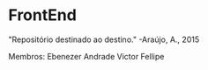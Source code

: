 # FrontEnd
"Repositório destinado ao destino." -Araújo, A., 2015

Membros:
Ebenezer Andrade
Victor Fellipe 
